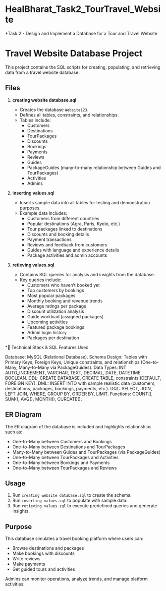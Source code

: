 # HealBharat_Task2_TourTravel_Website

*Task 2 - Design and Implement a Database for a Tour and Travel Website

# Travel Website Database Project

This project contains the SQL scripts for creating, populating, and retrieving data from a travel website database.

## Files

1. **creating website database.sql**
   - Creates the database `Website123`.
   - Defines all tables, constraints, and relationships.
   - Tables include:
     - Customers
     - Destinations
     - TourPackages
     - Discounts
     - Bookings
     - Payments
     - Reviews
     - Guides
     - PackageGuides (many-to-many relationship between Guides and TourPackages)
     - Activities
     - Admins

2. **inserting values.sql**
   - Inserts sample data into all tables for testing and demonstration purposes.
   - Example data includes:
     - Customers from different countries
     - Popular destinations (Agra, Paris, Kyoto, etc.)
     - Tour packages linked to destinations
     - Discounts and booking details
     - Payment transactions
     - Reviews and feedback from customers
     - Guides with language and experience details
     - Package activities and admin accounts

3. **retieving values.sql**
   - Contains SQL queries for analysis and insights from the database.
   - Key queries include:
     - Customers who haven’t booked yet
     - Top customers by bookings
     - Most popular packages
     - Monthly booking and revenue trends
     - Average ratings per package
     - Discount utilization analysis
     - Guide workload (assigned packages)
     - Upcoming activities
     - Featured package bookings
     - Admin login history
     - Packages per destination
    
*🔹 Technical Stack & SQL Features Used

Database: MySQL (Relational Database).
Schema Design: Tables with Primary Keys, Foreign Keys, Unique constraints, and relationships (One-to-Many, Many-to-Many via PackageGuides).
Data Types: INT AUTO_INCREMENT, VARCHAR, TEXT, DECIMAL, DATE, DATETIME, BOOLEAN.
DDL: CREATE DATABASE, CREATE TABLE, constraints (DEFAULT, FOREIGN KEY).
DML: INSERT INTO with sample realistic data (customers, destinations, packages, bookings, payments, etc.).
DQL: SELECT, JOIN, LEFT JOIN, WHERE, GROUP BY, ORDER BY, LIMIT.
Functions: COUNT(), SUM(), AVG(), MONTH(), CURDATE().

## ER Diagram

The ER diagram of the database is included and highlights relationships such as:
- One-to-Many between Customers and Bookings
- One-to-Many between Destinations and TourPackages
- Many-to-Many between Guides and TourPackages (via PackageGuides)
- One-to-Many between TourPackages and Activities
- One-to-Many between Bookings and Payments
- One-to-Many between TourPackages and Reviews

## Usage

1. Run `creating website database.sql` to create the schema.
2. Run `inserting values.sql` to populate with sample data.
3. Run `retieving values.sql` to execute predefined queries and generate insights.

## Purpose

This database simulates a travel booking platform where users can:
- Browse destinations and packages
- Make bookings with discounts
- Write reviews
- Make payments
- Get guided tours and activities

Admins can monitor operations, analyze trends, and manage platform activities.
